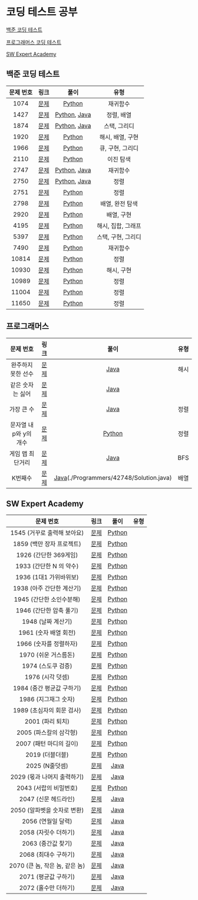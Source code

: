# 코딩 테스트 공부

[백준 코딩 테스트](#백준-코딩-테스트)

[프로그래머스 코딩 테스트](#프로그래머스)

[SW Expert Academy](#SW-Expert-Academy)

## 백준 코딩 테스트

| 문제 번호 |                     링크                      |                             풀이                             |        유형        |
| :-------: | :-------------------------------------------: | :----------------------------------------------------------: | :----------------: |
|   1074    | [문제](https://www.acmicpc.net/problem/1074)  |                 [Python](./BaekJoon/1074.py)                 |      재귀함수      |
|   1427    | [문제](https://www.acmicpc.net/problem/1427)  | [Python](./BaekJoon/1427/1427.py), [Java](./BaekJoon/1427/Main.java) |     정렬, 배열     |
|   1874    | [문제](https://www.acmicpc.net/problem/1874)  | [Python](./BaekJoon/1874/1874.py), [Java](./BaekJoon/1874/Main.java) |    스택, 그리디    |
|   1920    | [문제](https://www.acmicpc.net/problem/1920)  |                 [Python](./BaekJoon/1920.py)                 |  해시, 배열, 구현  |
|   1966    | [문제](https://www.acmicpc.net/problem/1966)  |                 [Python](./BaekJoon/1966.py)                 |  큐, 구현, 그리디  |
|   2110    | [문제](https://www.acmicpc.net/problem/2110)  |                          [Python]()                          |     이진 탐색      |
|   2747    | [문제](https://www.acmicpc.net/problem/2747)  | [Python](./BaekJoon/2747/2747.py), [Java](./BaekJoon/2747/Main.java) |      재귀함수      |
|   2750    | [문제](https://www.acmicpc.net/problem/2750)  | [Python](./BaekJoon/2750/2750.py), [Java](./BaekJoon/2750/Main.java) |        정렬        |
|   2751    | [문제](https://www.acmicpc.net/problem/2751)  |                 [Python](./BaekJoon/2751.py)                 |        정렬        |
|   2798    | [문제](https://www.acmicpc.net/problem/2798)  |                 [Python](./BaekJoon/2798.py)                 |  배열, 완전 탐색   |
|   2920    | [문제](https://www.acmicpc.net/problem/2920)  |                 [Python](./BaekJoon/2920.py)                 |     배열, 구현     |
|   4195    | [문제](https://www.acmicpc.net/problem/4195)  |                 [Python](./BaekJoon/4195.py)                 | 해시, 집합, 그래프 |
|   5397    | [문제](https://www.acmicpc.net/problem/5397)  |                 [Python](./BaekJoon/5397.py)                 | 스택, 구현, 그리디 |
|   7490    | [문제](https://www.acmicpc.net/problem/7490)  |                 [Python](./BaekJoon/7490.py)                 |      재귀함수      |
|   10814   | [문제](https://www.acmicpc.net/problem/10814) |                [Python](./BaekJoon/10814.py)                 |        정렬        |
|   10930   | [문제](https://www.acmicpc.net/problem/10930) |                [Python](./BaekJoon/10930.py)                 |     해시, 구현     |
|   10989   | [문제](https://www.acmicpc.net/problem/10989) |                [Python](./BaekJoon/10989.py)                 |        정렬        |
|   11004   | [문제](https://www.acmicpc.net/problem/11004) |                [Python](./BaekJoon/11004.py)                 |        정렬        |
|   11650   | [문제](https://www.acmicpc.net/problem/11650) |                [Python](./BaekJoon/11650.py)                 |        정렬        |



## 프로그래머스

|       문제 번호        |                             링크                             |                    풀이                     | 유형 |
| :--------------------: | :----------------------------------------------------------: | :-----------------------------------------: | :--: |
|   완주하지 못한 선수   | [문제](https://programmers.co.kr/learn/courses/30/lessons/42576) |    [Java](./Programmers/42576/Main.java)    | 해시 |
|    같은 숫자는 싫어    | [문제](https://programmers.co.kr/learn/courses/30/lessons/12906) |    [Java](./Programmers/12906/Main.java)    |      |
|       가장 큰 수       | [문제](https://programmers.co.kr/learn/courses/30/lessons/42746) |    [Java](./Programmers/42746/Main.java)    | 정렬 |
| 문자열 내 p와 y의 개수 | [문제](https://programmers.co.kr/learn/courses/30/lessons/12916) |  [Python](./Programmers/12916/solution.py)  | 정렬 |
|    게임 맵 최단거리    | [문제](https://programmers.co.kr/learn/courses/30/lessons/1844) |    [Java](./Programmers/1844/Main.java)     | BFS  |
|        K번째수         | [문제](https://programmers.co.kr/learn/courses/30/lessons/42748) | [Java]()(./Programmers/42748/Solution.java) | 배열 |



## SW Expert Academy

|           문제 번호            |                             링크                             |                     풀이                     | 유형 |
| :----------------------------: | :----------------------------------------------------------: | :------------------------------------------: | :--: |
|  1545 (거꾸로 출력해 보아요)   | [문제](https://swexpertacademy.com/main/code/problem/problemDetail.do?contestProbId=AV2gbY0qAAQBBAS0&categoryId=AV2gbY0qAAQBBAS0&categoryType=CODE) | [Python](./SWExpertAcademy/1545/Solution.py) |      |
|   1859 (백만 장자 프로젝트)    | [문제](https://swexpertacademy.com/main/code/problem/problemDetail.do?contestProbId=AV5LrsUaDxcDFAXc) | [Python](./SWExpertAcademy/1859/Solution.py) |      |
|     1926 (간단한 369게임)      | [문제](https://swexpertacademy.com/main/code/problem/problemDetail.do?contestProbId=AV5PTeo6AHUDFAUq&categoryId=AV5PTeo6AHUDFAUq&categoryType=CODE) | [Python](./SWExpertAcademy/1926/Solution.py) |      |
|    1933 (간단한 N 의 약수)     | [문제](https://swexpertacademy.com/main/code/problem/problemDetail.do?contestProbId=AV5PhcWaAKIDFAUq&categoryId=AV5PhcWaAKIDFAUq&categoryType=CODE) | [Python](./SWExpertAcademy/1933/Solution.py) |      |
|     1936 (1대1 가위바위보)     | [문제](https://swexpertacademy.com/main/code/problem/problemDetail.do?contestProbId=AV5PjKXKALcDFAUq&categoryId=AV5PjKXKALcDFAUq&categoryType=CODE) | [Python](./SWExpertAcademy/1936/Solution.py) |      |
|   1938 (아주 간단한 계산기)    | [문제](https://swexpertacademy.com/main/code/problem/problemDetail.do?contestProbId=AV5PjsYKAMIDFAUq&categoryId=AV5PjsYKAMIDFAUq&categoryType=CODE) | [Python](./SWExpertAcademy/1938/Solution.py) |      |
|    1945 (간단한 소인수분해)    | [문제](https://swexpertacademy.com/main/code/problem/problemDetail.do?contestProbId=AV5Pl0Q6ANQDFAUq&categoryId=AV5Pl0Q6ANQDFAUq&categoryType=CODE) | [Python](./SWExpertAcademy/1945/Solution.py) |      |
|    1946 (간단한 압축 풀기)     | [문제](https://swexpertacademy.com/main/code/problem/problemDetail.do?contestProbId=AV5PmkDKAOMDFAUq&categoryId=AV5PmkDKAOMDFAUq&categoryType=CODE) | [Python](./SWExpertAcademy/1946/Solution.py) |      |
|       1948 (날짜 계산기)       | [문제](https://swexpertacademy.com/main/code/problem/problemDetail.do?contestProbId=AV5PnnU6AOsDFAUq&categoryId=AV5PnnU6AOsDFAUq&categoryType=CODE&&&) | [Python](./SWExpertAcademy/1948/Solution.py) |      |
|     1961 (숫자 배열 회전)      | [문제](https://swexpertacademy.com/main/code/problem/problemDetail.do?contestProbId=AV5Pq-OKAVYDFAUq) | [Python](./SWExpertAcademy/1961/Solution.py) |      |
|     1966 (숫자를 정렬하자)     | [문제](https://swexpertacademy.com/main/code/problem/problemDetail.do?contestProbId=AV5PrmyKAWEDFAUq&categoryId=AV5PrmyKAWEDFAUq&categoryType=CODE) | [Python](./SWExpertAcademy/1966/Solution.py) |      |
|      1970 (쉬운 거스름돈)      | [문제](https://swexpertacademy.com/main/code/problem/problemDetail.do?contestProbId=AV5PsIl6AXIDFAUq&categoryId=AV5PsIl6AXIDFAUq&categoryType=CODE) | [Python](./SWExpertAcademy/1970/Solution.py) |      |
|       1974 (스도쿠 검증)       | [문제](https://swexpertacademy.com/main/code/problem/problemDetail.do?contestProbId=AV5Psz16AYEDFAUq&categoryId=AV5Psz16AYEDFAUq&categoryType=CODE) | [Python](./SWExpertAcademy/1974/Solution.py) |      |
|        1976 (시각 덧셈)        | [문제](https://swexpertacademy.com/main/code/problem/problemDetail.do?contestProbId=AV5PttaaAZIDFAUq&categoryId=AV5PttaaAZIDFAUq&categoryType=CODE) | [Python](./SWExpertAcademy/1976/Solution.py) |      |
|   1984 (중간 평균값 구하기)    | [문제](https://swexpertacademy.com/main/code/problem/problemDetail.do?contestProbId=AV5Pw_-KAdcDFAUq&categoryId=AV5Pw_-KAdcDFAUq&categoryType=CODE) | [Python](./SWExpertAcademy/1984/Solution.py) |      |
|      1986 (지그재그 숫자)      | [문제](https://swexpertacademy.com/main/code/problem/problemDetail.do?contestProbId=AV5PxmBqAe8DFAUq&categoryId=AV5PxmBqAe8DFAUq&categoryType=CODE) | [Python](./SWExpertAcademy/1986/Solution.py) |      |
|   1989 (초심자의 회문 검사)    | [문제](https://swexpertacademy.com/main/code/problem/problemDetail.do?contestProbId=AV5PyTLqAf4DFAUq&categoryId=AV5PyTLqAf4DFAUq&categoryType=CODE) | [Python](./SWExpertAcademy/1989/Solution.py) |      |
|        2001 (파리 퇴치)        | [문제](https://swexpertacademy.com/main/code/problem/problemDetail.do?contestProbId=AV5PzOCKAigDFAUq&categoryId=AV5PzOCKAigDFAUq&categoryType=CODE) | [Python](./SWExpertAcademy/2001/Solution.py) |      |
|     2005 (파스칼의 삼각형)     | [문제](https://swexpertacademy.com/main/code/problem/problemDetail.do?contestProbId=AV5P0-h6Ak4DFAUq) | [Python](./SWExpertAcademy/2005/Solution.py) |      |
|    2007 (패턴 마디의 길이)     | [문제](https://swexpertacademy.com/main/code/problem/problemDetail.do?contestProbId=AV5PhcWaAKIDFAUq&categoryId=AV5PhcWaAKIDFAUq&categoryType=CODE) | [Python](./SWExpertAcademy/2007/Solution.py) |      |
|        2019 (더블더블)         | [문제](https://swexpertacademy.com/main/code/problem/problemDetail.do?contestProbId=AV5QDEX6AqwDFAUq&categoryId=AV5QDEX6AqwDFAUq&categoryType=CODE) | [Python](./SWExpertAcademy/2019/Solution.py) |      |
|         2025 (N줄덧셈)         | [문제](https://swexpertacademy.com/main/code/problem/problemDetail.do?contestProbId=AV5QFZtaAscDFAUq&categoryId=AV5QFZtaAscDFAUq&categoryType=CODE) | [Java](./SWExpertAcademy/2025/Solution.java) |      |
|  2029 (몫과 나머지 출력하기)   | [문제](https://swexpertacademy.com/main/code/problem/problemDetail.do?contestProbId=AV5QGNvKAtEDFAUq&categoryId=AV5QGNvKAtEDFAUq&categoryType=CODE) | [Java](./SWExpertAcademy/2029/Solution.java) |      |
|     2043 (서랍의 비밀번호)     | [문제](https://swexpertacademy.com/main/code/problem/problemDetail.do?contestProbId=AV5QJ_8KAx8DFAUq&categoryId=AV5QJ_8KAx8DFAUq&categoryType=CODE) | [Python](./SWExpertAcademy/2043/Solution.py) |      |
|      2047 (신문 헤드라인)      | [문제](https://swexpertacademy.com/main/code/problem/problemDetail.do?contestProbId=AV5QKsLaAy0DFAUq&categoryId=AV5QKsLaAy0DFAUq&categoryType=CODE) | [Java](./SWExpertAcademy/2047/Solution.java) |      |
|  2050 (알파벳을 숫자로 변환)   | [문제](https://swexpertacademy.com/main/code/problem/problemDetail.do?contestProbId=AV5QLGxKAzQDFAUq&categoryId=AV5QLGxKAzQDFAUq&categoryType=CODE) | [Java](./SWExpertAcademy/2050/Solution.java) |      |
|       2056 (연월일 달력)       | [문제](https://swexpertacademy.com/main/code/problem/problemDetail.do?contestProbId=AV5QLkdKAz4DFAUq&categoryId=AV5QLkdKAz4DFAUq&categoryType=CODE) | [Java](./SWExpertAcademy/2056/Solution.java) |      |
|      2058 (자릿수 더하기)      | [문제](https://swexpertacademy.com/main/code/problem/problemDetail.do?contestProbId=AV5QPRjqA10DFAUq&categoryId=AV5QPRjqA10DFAUq&categoryType=CODE) | [Java](./SWExpertAcademy/2058/Solution.java) |      |
|       2063 (중간값 찾기)       | [문제](https://swexpertacademy.com/main/code/problem/problemDetail.do?contestProbId=AV5QPsXKA2UDFAUq&categoryId=AV5QPsXKA2UDFAUq&categoryType=CODE) | [Java](./SWExpertAcademy/2063/Solution.java) |      |
|      2068 (최대수 구하기)      | [문제](https://swexpertacademy.com/main/code/problem/problemDetail.do?contestProbId=AV5QQhbqA4QDFAUq&categoryId=AV5QQhbqA4QDFAUq&categoryType=CODE) | [Java](./SWExpertAcademy/2068/Solution.java) |      |
| 2070 (큰 놈, 작은 놈, 같은 놈) | [문제](https://swexpertacademy.com/main/code/problem/problemDetail.do?contestProbId=AV5QQ6qqA40DFAUq&categoryId=AV5QQ6qqA40DFAUq&categoryType=CODE) | [Java](./SWExpertAcademy/2070/Solution.java) |      |
|      2071 (평균값 구하기)      | [문제](https://swexpertacademy.com/main/code/problem/problemDetail.do?contestProbId=AV5QRnJqA5cDFAUq&categoryId=AV5QRnJqA5cDFAUq&categoryType=CODE) | [Java](./SWExpertAcademy/2071/Solution.java) |      |
|      2072 (홀수만 더하기)      | [문제](https://swexpertacademy.com/main/code/problem/problemDetail.do?contestProbId=AV5QSEhaA5sDFAUq#none) | [Java](./SWExpertAcademy/2072/Solution.java) |      |

